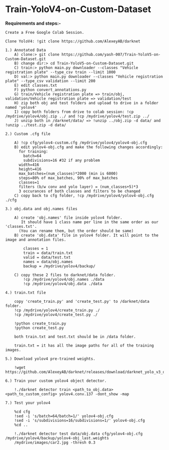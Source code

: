 # Train-YoloV4-on-Custom-Dataset

**Requirements and steps:-**

    Create a Free Google Colab Session.

    Clone YoloV4: !git clone https://github.com/AlexeyAB/darknet
  
    1.) Annotated Data
        A) clone:> git clone https://github.com/yash-007/Train-YoloV5-on-Custom-Dataset.git
        B) change dir:> cd Train-YoloV5-on-Custom-Dataset.git
        C) train:> python main.py downloader --classes "Vehicle registration plate" --type_csv train --limit 1000
        D) val:> python main.py downloader --classes "Vehicle registration plate" --type_csv validation --limit 200
        E) edit classes.txt
        F) python convert_annotations.py
        G) train/Vehicle registration plate => train/obj, validation/Vehicle registration plate => validation/test
        H) zip both obj and test folders and upload to drive in a folder named 'yolov4'
        I) copy both folders from drive to colab session: !cp /mydrive/yolov4/obj.zip ../ and !cp /mydrive/yolov4/test.zip ../
        J) unzip both in /darknet/data/ => !unzip ../obj.zip -d data/ and !unzip ../test.zip -d data/
    
    2.) Custom .cfg file

        A) !cp cfg/yolov4-custom.cfg /mydrive/yolov4/yolov4-obj.cfg
        B) edit yolov4-obj.cfg and make the following changes accordingly:
          for training:
            batch=64
            subdivisions=16 #32 if any problem
          width=416
          height=416
          max_batches=(num_classes)*2000 (min is 6000)
          steps=80% of max_batches, 90% of max_batches
          classes=1
          filters (b/w conv and yolo layer) = (num_classes+5)*3
          3 occurances of both classes and filters to be changed
        C) copy back to cfg folder, !cp /mydrive/yolov4/yolov4-obj.cfg ./cfg 

    3.) obj.data and obj.names files

        A) create 'obj.names' file inside yolov4 folder. 
           It should have 1 class name per line in the same order as our 'classes.txt'. 
          (You can rename them, but the order should be same)
        B) create 'obj.data' file in yolov4 folder. It will point to the image and annotation files.

            classes = 1
            train = data/train.txt
            valid = data/test.txt
            names = data/obj.names
            backup = /mydrive/yolov4/backup/
          
        C) copy these 2 files to darknet/data folder.
            !cp /mydrive/yolov4/obj.names ./data
            !cp /mydrive/yolov4/obj.data ./data

    4.) train.txt file

        copy 'create_train.py' and 'create_test.py' to /darknet/data folder.
        !cp /mydrive/yolov4/create_train.py ./
        !cp /mydrive/yolov4/create_test.py ./

        !python create_train.py
        !python create_test.py

        both train.txt and test.txt should be in /data folder.

        train.txt = it has all the image paths for all of the training images.

    5.) Download yolov4 pre-trained weights.

        !wget https://github.com/AlexeyAB/darknet/releases/download/darknet_yolo_v3_optimal/yolov4.conv.137

    6.) Train your custom yolov4 object detector.

        !./darknet detector train <path_to_obj.data> <path_to_custom_config> yolov4.conv.137 -dont_show -map 

    7.) Test your yolov4

        %cd cfg
        !sed -i 's/batch=64/batch=1/' yolov4-obj.cfg
        !sed -i 's/subdivisions=16/subdivisions=1/' yolov4-obj.cfg
        %cd ..

        !./darknet detector test data/obj.data cfg/yolov4-obj.cfg /mydrive/yolov4/backup/yolov4-obj_last.weights 
        /mydrive/images/car2.jpg -thresh 0.3
